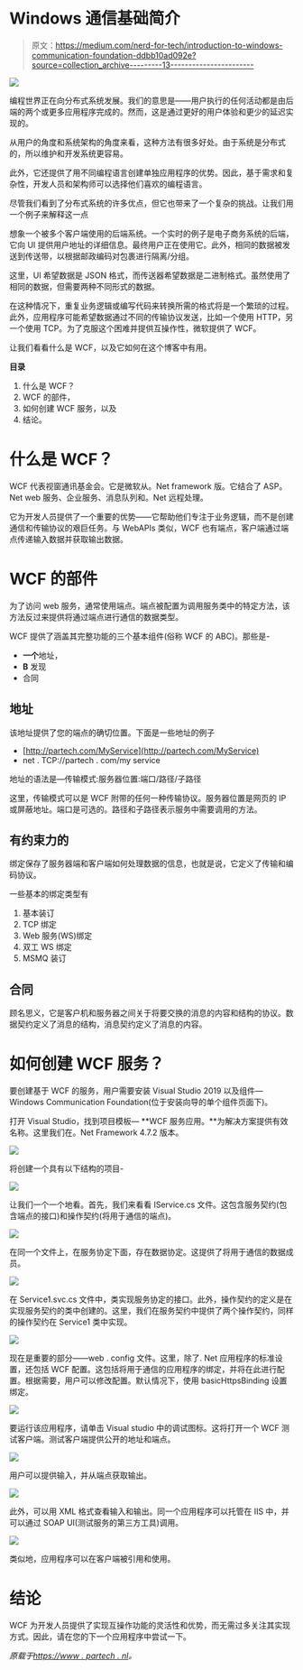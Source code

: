 # Windows 通信基础简介

> 原文：<https://medium.com/nerd-for-tech/introduction-to-windows-communication-foundation-ddbb10ad092e?source=collection_archive---------13----------------------->

![](img/a0c008fefb4829a6d1b1f3207446b30f.png)

编程世界正在向分布式系统发展。我们的意思是——用户执行的任何活动都是由后端的两个或更多应用程序完成的。然而，这是通过更好的用户体验和更少的延迟实现的。

从用户的角度和系统架构的角度来看，这种方法有很多好处。由于系统是分布式的，所以维护和开发系统更容易。

此外，它还提供了用不同编程语言创建单独应用程序的优势。因此，基于需求和复杂性，开发人员和架构师可以选择他们喜欢的编程语言。

尽管我们看到了分布式系统的许多优点，但它也带来了一个复杂的挑战。让我们用一个例子来解释这一点

想象一个被多个客户端使用的后端系统。一个实时的例子是电子商务系统的后端，它向 UI 提供用户地址的详细信息。最终用户正在使用它。此外，相同的数据被发送到传送带，以根据邮政编码对包裹进行隔离/分组。

这里，UI 希望数据是 JSON 格式，而传送器希望数据是二进制格式。虽然使用了相同的数据，但需要两种不同形式的数据。

在这种情况下，重复业务逻辑或编写代码来转换所需的格式将是一个繁琐的过程。此外，应用程序可能希望数据通过不同的传输协议发送，比如一个使用 HTTP，另一个使用 TCP。为了克服这个困难并提供互操作性，微软提供了 WCF。

让我们看看什么是 WCF，以及它如何在这个博客中有用。

**目录**

1.  什么是 WCF？
2.  WCF 的部件，
3.  如何创建 WCF 服务，以及
4.  结论。

# 什么是 WCF？

WCF 代表视窗通讯基金会。它是微软从。Net framework 版。它结合了 ASP。Net web 服务、企业服务、消息队列和。Net 远程处理。

它为开发人员提供了一个重要的优势——它帮助他们专注于业务逻辑，而不是创建通信和传输协议的艰巨任务。与 WebAPIs 类似，WCF 也有端点，客户端通过端点传递输入数据并获取输出数据。

# WCF 的部件

为了访问 web 服务，通常使用端点。端点被配置为调用服务类中的特定方法，该方法反过来提供将通过端点进行通信的数据类型。

WCF 提供了涵盖其完整功能的三个基本组件(俗称 WCF 的 ABC)。那些是-

*   **一个**地址，
*   **B** 发现
*   合同

## 地址

该地址提供了您的端点的确切位置。下面是一些地址的例子

*   [http://partech.com/MyService](http://partech.com/MyService)
*   net . TCP://partech . com/my service

地址的语法是—传输模式:服务器位置:端口/路径/子路径

这里，传输模式可以是 WCF 附带的任何一种传输协议。服务器位置是网页的 IP 或屏蔽地址。端口是可选的。路径和子路径表示服务中需要调用的方法。

## 有约束力的

绑定保存了服务器端和客户端如何处理数据的信息，也就是说，它定义了传输和编码协议。

一些基本的绑定类型有

1.  基本装订
2.  TCP 绑定
3.  Web 服务(WS)绑定
4.  双工 WS 绑定
5.  MSMQ 装订

## 合同

顾名思义，它是客户机和服务器之间关于将要交换的消息的内容和结构的协议。数据契约定义了消息的结构，消息契约定义了消息的内容。

# 如何创建 WCF 服务？

要创建基于 WCF 的服务，用户需要安装 Visual Studio 2019 以及组件—Windows Communication Foundation(位于安装向导的单个组件页面下)。

打开 Visual Studio，找到项目模板— **WCF 服务应用。**为解决方案提供有效名称。这里我们在。Net Framework 4.7.2 版本。

![](img/2c0e5c4c27df8623206f70179709db94.png)

将创建一个具有以下结构的项目-

![](img/89502997f90817b01c552efa367e0805.png)

让我们一个一个地看。首先，我们来看看 IService.cs 文件。这包含服务契约(包含端点的接口)和操作契约(将用于通信的端点)。

![](img/df57a45dce569cf2e47021deb30dbfbf.png)

在同一个文件上，在服务协定下面，存在数据协定。这提供了将用于通信的数据成员。

![](img/3bae078642c01c3793380d603b10d7cb.png)

在 Service1.svc.cs 文件中，类实现服务协定的接口。此外，操作契约的定义是在实现服务契约的类中创建的。这里，我们在服务契约中提供了两个操作契约，同样的操作契约在 Service1 类中实现。

![](img/e2ab2d951d26e17b5ea2a47e982767a6.png)

现在是重要的部分——web . config 文件。这里，除了. Net 应用程序的标准设置，还包括 WCF 配置。这包括将用于通信的应用程序的绑定，并将在此进行配置。根据需要，用户可以修改配置。默认情况下，使用 basicHttpsBinding 设置绑定。

![](img/59c7ca1dd4e52e3b7d8e7c3369d0958a.png)

要运行该应用程序，请单击 Visual studio 中的调试图标。这将打开一个 WCF 测试客户端。测试客户端提供公开的地址和端点。

![](img/19485c7808bee5a838fe8fd96e8291a8.png)

用户可以提供输入，并从端点获取输出。

![](img/b0c0a00c5dc0c4a688ffdb941b1ecc7d.png)

此外，可以用 XML 格式查看输入和输出。同一个应用程序可以托管在 IIS 中，并可以通过 SOAP UI(测试服务的第三方工具)调用。

![](img/c5582e191aff55e453f97c3b33d98142.png)

类似地，应用程序可以在客户端被引用和使用。

# 结论

WCF 为开发人员提供了实现互操作功能的灵活性和优势，而无需过多关注其实现方式。因此，请在您的下一个应用程序中尝试一下。

*原载于*[*https://www . partech . nl*](https://www.partech.nl/nl/publicaties/2021/07/introduction-to-windows-communication-foundation)*。*